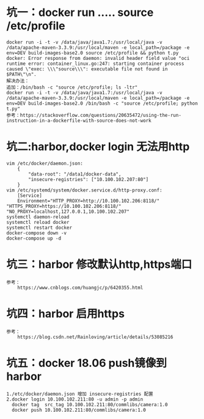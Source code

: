 


# 坑一：docker run ..... source /etc/profile
    docker run -i -t -v /data/java/java1.7:/usr/local/java -v /data/apache-maven-3.3.9:/usr/local/maven -e local_path=/package -e env=DEV build-images-base2.0 source /etc/profile && python t.py
    docker: Error response from daemon: invalid header field value "oci runtime error: container_linux.go:247: starting container process caused \"exec: \\\"source\\\": executable file not found in $PATH\"\n".
    解决办法：
    追加：/bin/bash -c "source /etc/profile; ls -ltr"
    docker run -i -t -v /data/java/java1.7:/usr/local/java -v /data/apache-maven-3.3.9:/usr/local/maven -e local_path=/package -e env=DEV build-images-base2.0 /bin/bash -c "source /etc/profile; python t.py"
    参考：https://stackoverflow.com/questions/20635472/using-the-run-instruction-in-a-dockerfile-with-source-does-not-work
    
# 坑二:harbor,docker login 无法用http
    vim /etc/docker/daemon.json:
        {
            "data-root": "/data1/docker-data",
            "insecure-registries": ["10.100.102.207:80"]
        }
    vim /etc/systemd/system/docker.service.d/http-proxy.conf:
        [Service]
        Environment="HTTP_PROXY=http://10.100.102.206:8118/" "HTTPS_PROXY=https://10.100.102.206:8118/" "NO_PROXY=localhost,127.0.0.1,10.100.102.207"
    systemctl daemon-reload
    systemctl reload docker
    systemctl restart docker
    docker-compose down -v
    docker-compose up -d

# 坑三：harbor 修改默认http,https端口
    参考：
        https://www.cnblogs.com/huangjc/p/6420355.html
    
# 坑四：harbor 启用https
    参考：
        https://blog.csdn.net/Rainloving/article/details/53085216
        
# 坑五：docker 18.06 push镜像到harbor
    1./etc/docker/daemon.json 增加 insecure-registries 配置
    2.docker login 10.100.102.211:80 -u admin -p admin
      docker tag  src_tag 10.100.102.211:80/commlibs/camera:1.0
      docker push 10.100.102.211:80/commlibs/camera:1.0
      
      
      
    
    
    
    
    
    
